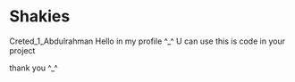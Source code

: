 # Shakies
Creted_1_Abdulrahman
Hello in my profile ^_^ 
U can use this is code in your project 

thank you ^_^ 

